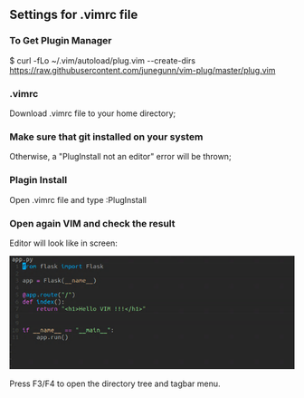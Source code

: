 ## Settings for .vimrc file

### To Get Plugin Manager
$ curl -fLo ~/.vim/autoload/plug.vim --create-dirs https://raw.githubusercontent.com/junegunn/vim-plug/master/plug.vim

### .vimrc
Download .vimrc file to your home directory;

### Make sure that git installed on your system
Otherwise, a "PlugInstall not an editor" error will be thrown;

### Plagin Install
Open .vimrc file and type :PlugInstall

### Open again VIM and check the result
Editor will look like in screen:

![alt text](https://github.com/AndreyZemskov/VIM-Configuration/blob/master/VIM.PNG)

Press F3/F4 to open the directory tree and tagbar menu.
